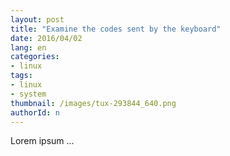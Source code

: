 ```yaml
---
layout: post
title: "Examine the codes sent by the keyboard"
date: 2016/04/02
lang: en
categories:
- linux
tags:
- linux
- system
thumbnail: /images/tux-293844_640.png
authorId: n
---
```

Lorem ipsum ...
